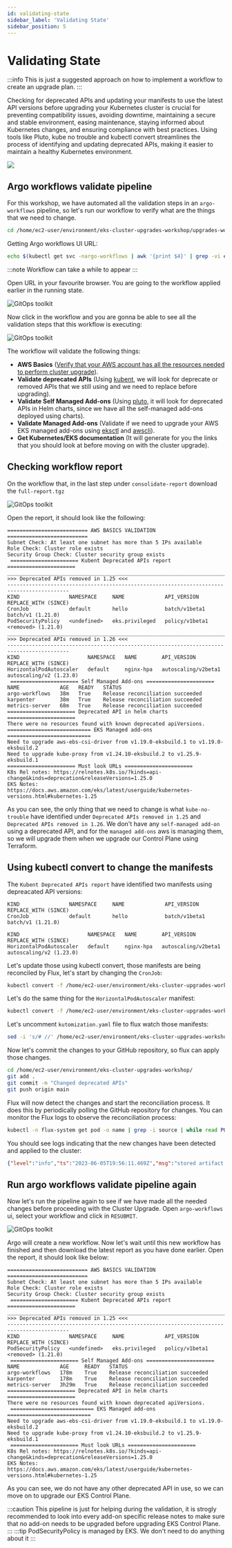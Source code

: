 ```yaml
---
id: validating-state
sidebar_label: 'Validating State'
sidebar_position: 5
---
```


# Validating State

:::info
This is just a suggested approach on how to implement a workflow to create an upgrade plan.
:::

Checking for deprecated APIs and updating your manifests to use the latest API versions before upgrading your Kubernetes cluster is crucial for preventing compatibility issues, avoiding downtime, maintaining a secure and stable environment, easing maintenance, staying informed about Kubernetes changes, and ensuring compliance with best practices. Using tools like Pluto, kube no trouble and kubectl convert streamlines the process of identifying and updating deprecated APIs, making it easier to maintain a healthy Kubernetes environment.

<div style={{textAlign: 'center'}}>
  <img src="/img/api-reorg.png"/>
</div>

<!-- ![GitOps toolkit](../static/img/api-reorg.png) -->

## Argo workflows validate pipeline

For this workshop, we have automated all the validation steps in an `argo-workflows` pipeline, so let's run our workflow to verify what are the things that we need to change.

```bash
cd /home/ec2-user/environment/eks-cluster-upgrades-workshop/upgrades-workflows && kubectl apply -f upgrade-validate-workflow.yaml
```

Getting Argo workflows UI URL:

```bash
echo $(kubectl get svc -nargo-workflows | awk '{print $4}' | grep -vi external):2746/workflows?limit=50
```
:::note
Workflow can take a while to appear
:::

Open URL in your favourite browser. You are going to the workflow applied earlier in the running state.

![GitOps toolkit](../static/img/argo-workflows-00.png)

Now click in the workflow and you are gonna be able to see all the validation steps that this workflow is executing:

![GitOps toolkit](../static/img/argo-workflows-01.png)

The workflow will validate the following things:

- **AWS Basics** ([Verify that your AWS account has all the resources needed to perform cluster upgrade](https://aws.github.io/aws-eks-best-practices/upgrades/#verify-basic-eks-requirements-before-upgrading)).
- **Validate deprecated APIs** (Using [kubent](https://github.com/doitintl/kube-no-trouble), we will look for deprecate or removed APIs that we still using and we need to replace before upgrading).
- **Validate Self Managed Add-ons**  (Using [pluto](https://github.com/FairwindsOps/pluto), it will look for deprecated APIs in Helm charts, since we have all the self-managed add-ons deployed using charts).
- **Validate Managed Add-ons** (Validate if we need to upgrade your AWS EKS managed add-ons using [eksctl](https://eksctl.io/) and [awscli](https://aws.amazon.com/pt/cli/)).
- **Get Kubernetes/EKS documentation** (It will generate for you the links that you should look at before moving on with the cluster upgrade).

## Checking workflow report

On the workflow that, in the last step under `consolidate-report` download the `full-report.tgz`

![GitOps toolkit](../static/img/argo-workflows-02.png)

Open the report, it should look like the following:

```
========================== AWS BASICS VALIDATION ==========================
Subnet Check: At least one subnet has more than 5 IPs available
Role Check: Cluster role exists
Security Group Check: Cluster security group exists 
 ====================== Kubent Deprecated APIs report ======================
__________________________________________________________________________________________
>>> Deprecated APIs removed in 1.25 <<<
------------------------------------------------------------------------------------------
KIND                NAMESPACE     NAME             API_VERSION      REPLACE_WITH (SINCE)
CronJob             default       hello            batch/v1beta1    batch/v1 (1.21.0)
PodSecurityPolicy   <undefined>   eks.privileged   policy/v1beta1   <removed> (1.21.0)
__________________________________________________________________________________________
>>> Deprecated APIs removed in 1.26 <<<
------------------------------------------------------------------------------------------
KIND                      NAMESPACE   NAME        API_VERSION           REPLACE_WITH (SINCE)
HorizontalPodAutoscaler   default     nginx-hpa   autoscaling/v2beta1   autoscaling/v2 (1.23.0) 
 ====================== Self Managed Add-ons ======================
NAME             AGE   READY   STATUS
argo-workflows   38m   True    Release reconciliation succeeded
karpenter        38m   True    Release reconciliation succeeded
metrics-server   68m   True    Release reconciliation succeeded
====================== Deprecated API in helm charts  ======================
There were no resources found with known deprecated apiVersions. 
=========================== EKS Managed add-ons ===========================
Need to upgrade aws-ebs-csi-driver from v1.19.0-eksbuild.1 to v1.19.0-eksbuild.2
Need to upgrade kube-proxy from v1.24.10-eksbuild.2 to v1.25.9-eksbuild.1 
====================== Must look URLs ======================
K8s Rel notes: https://relnotes.k8s.io/?kinds=api-change&kinds=deprecation&releaseVersions=1.25.0
EKS Notes: https://docs.aws.amazon.com/eks/latest/userguide/kubernetes-versions.html#kubernetes-1.25
```

As you can see, the only thing that we need to change is what `kube-no-trouble` have identified under `Deprecated APIs removed in 1.25` and `Deprecated APIs removed in 1.26`. We don't have any `self-managed add-on` using a deprecated API, and for the `managed add-ons` aws is managing them, so we will upgrade them when we upgrade our Control Plane using Terraform.

## Using kubectl convert to change the manifests

The `Kubent Deprecated APIs report` have identified two manifests using depreacated API versions:

```
KIND                NAMESPACE     NAME             API_VERSION      REPLACE_WITH (SINCE)
CronJob             default       hello            batch/v1beta1    batch/v1 (1.21.0)

KIND                      NAMESPACE   NAME        API_VERSION           REPLACE_WITH (SINCE)
HorizontalPodAutoscaler   default     nginx-hpa   autoscaling/v2beta1   autoscaling/v2 (1.23.0)
```

Let's update those using kubectl convert, those manifests are being reconciled by Flux, let's start by changing the `CronJob`:

```bash
kubectl convert -f /home/ec2-user/environment/eks-cluster-upgrades-workshop/gitops/applications/deprecated-manifests/02-deprecated-cronjob.yaml > /home/ec2-user/environment/eks-cluster-upgrades-workshop/gitops/applications/deprecated-manifests/02-deprecated-cronjob.bak && mv /home/ec2-user/environment/eks-cluster-upgrades-workshop/gitops/applications/deprecated-manifests/02-deprecated-cronjob.bak /home/ec2-user/environment/eks-cluster-upgrades-workshop/gitops/applications/deprecated-manifests/02-deprecated-cronjob.yaml
```

Let's do the same thing for the `HorizontalPodAutoscaler` manifest:

```bash
kubectl convert -f /home/ec2-user/environment/eks-cluster-upgrades-workshop/gitops/applications/deprecated-manifests/03-deprecated-hpa.yaml > /home/ec2-user/environment/eks-cluster-upgrades-workshop/gitops/applications/deprecated-manifests/03-deprecated-hpa.bak && mv /home/ec2-user/environment/eks-cluster-upgrades-workshop/gitops/applications/deprecated-manifests/03-deprecated-hpa.bak /home/ec2-user/environment/eks-cluster-upgrades-workshop/gitops/applications/deprecated-manifests/03-deprecated-hpa.yaml
```

Let's uncomment `kutomization.yaml` file to flux watch those manifests:

```bash
sed -i 's/# //' /home/ec2-user/environment/eks-cluster-upgrades-workshop/gitops/applications/kustomization.yaml
```

Now let's commit the changes to your GitHub repository, so flux can apply those changes.

```bash
cd /home/ec2-user/environment/eks-cluster-upgrades-workshop/
git add .
git commit -m "Changed deprecated APIs"
git push origin main
```

Flux will now detect the changes and start the reconciliation process. It does this by periodically polling the GitHub repository for changes. You can monitor the Flux logs to observe the reconciliation process:

```bash
kubectl -n flux-system get pod -o name | grep -i source | while read POD; do kubectl -n flux-system logs -f $POD --since=1m; done
```
You should see logs indicating that the new changes have been detected and applied to the cluster:

```json
{"level":"info","ts":"2023-06-05T19:56:11.469Z","msg":"stored artifact for commit 'Changed deprecated APIs'","controller":"gitrepository","controllerGroup":"source.toolkit.fluxcd.io","controllerKind":"GitRepository","GitRepository":{"name":"flux-system","namespace":"flux-system"},"namespace":"flux-system","name":"flux-system","reconcileID":"d1808938-8d2c-43f7-8bc0-0d1419778546"}
```

## Run argo workflows validate pipeline again

Now let's run the pipeline again to see if we have made all the needed changes before proceeding with the Cluster Upgrade. Open `argo-workflows` ui, select your workflow and click in `RESUBMIT`.

![GitOps toolkit](../static/img/argo-workflows-03.png)

Argo will create a new workflow. Now let's wait until this new workflow has finished and then download the latest report as you have done earlier. Open the report, it should look like below:

```
========================== AWS BASICS VALIDATION ==========================
Subnet Check: At least one subnet has more than 5 IPs available
Role Check: Cluster role exists
Security Group Check: Cluster security group exists 
 ====================== Kubent Deprecated APIs report ======================
__________________________________________________________________________________________
>>> Deprecated APIs removed in 1.25 <<<
------------------------------------------------------------------------------------------
KIND                NAMESPACE     NAME             API_VERSION      REPLACE_WITH (SINCE)
PodSecurityPolicy   <undefined>   eks.privileged   policy/v1beta1   <removed> (1.21.0) 
 ====================== Self Managed Add-ons ======================
NAME             AGE     READY   STATUS
argo-workflows   178m    True    Release reconciliation succeeded
karpenter        178m    True    Release reconciliation succeeded
metrics-server   3h29m   True    Release reconciliation succeeded
====================== Deprecated API in helm charts  ======================
There were no resources found with known deprecated apiVersions. 
 =========================== EKS Managed add-ons ===========================
Need to upgrade aws-ebs-csi-driver from v1.19.0-eksbuild.1 to v1.19.0-eksbuild.2
Need to upgrade kube-proxy from v1.24.10-eksbuild.2 to v1.25.9-eksbuild.1 
 ====================== Must look URLs ======================
K8s Rel notes: https://relnotes.k8s.io/?kinds=api-change&kinds=deprecation&releaseVersions=1.25.0
EKS Notes: https://docs.aws.amazon.com/eks/latest/userguide/kubernetes-versions.html#kubernetes-1.25
```

As you can see, we do not have any other deprecated API in use, so we can move on to upgrade our EKS Control Plane.

:::caution
This pipeline is just for helping during the validation, it is strogly recommended to look into every add-on specific release notes to make sure that no add-on needs to be upgraded before upgrading EKS Control Plane.
:::
:::tip
PodSecurityPolicy is managed by EKS. We don't need to do anything about it
:::